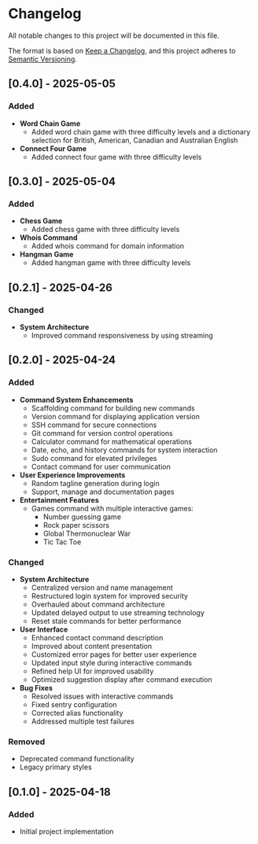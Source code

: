 # Changelog

All notable changes to this project will be documented in this file.

The format is based on [Keep a Changelog](https://keepachangelog.com/en/1.0.0/),
and this project adheres to [Semantic Versioning](https://semver.org/spec/v2.0.0.html).

## [0.4.0] - 2025-05-05

### Added
- **Word Chain Game**
  - Added word chain game with three difficulty levels and a dictionary selection for British, American, Canadian and Australian English
- **Connect Four Game**
  - Added connect four game with three difficulty levels
  

## [0.3.0] - 2025-05-04

### Added
- **Chess Game**
  - Added chess game with three difficulty levels
- **Whois Command**
  - Added whois command for domain information
- **Hangman Game**
  - Added hangman game with three difficulty levels

## [0.2.1] - 2025-04-26

### Changed
- **System Architecture**
  - Improved command responsiveness by using streaming

## [0.2.0] - 2025-04-24

### Added
- **Command System Enhancements**
  - Scaffolding command for building new commands
  - Version command for displaying application version
  - SSH command for secure connections
  - Git command for version control operations
  - Calculator command for mathematical operations
  - Date, echo, and history commands for system interaction
  - Sudo command for elevated privileges
  - Contact command for user communication
- **User Experience Improvements**
  - Random tagline generation during login
  - Support, manage and documentation pages
- **Entertainment Features**
  - Games command with multiple interactive games:
    - Number guessing game
    - Rock paper scissors
    - Global Thermonuclear War
    - Tic Tac Toe

### Changed
- **System Architecture**
  - Centralized version and name management
  - Restructured login system for improved security
  - Overhauled about command architecture
  - Updated delayed output to use streaming technology
  - Reset stale commands for better performance
- **User Interface**
  - Enhanced contact command description
  - Improved about content presentation
  - Customized error pages for better user experience
  - Updated input style during interactive commands
  - Refined help UI for improved usability
  - Optimized suggestion display after command execution
- **Bug Fixes**
  - Resolved issues with interactive commands
  - Fixed sentry configuration
  - Corrected alias functionality
  - Addressed multiple test failures

### Removed
- Deprecated command functionality
- Legacy primary styles

## [0.1.0] - 2025-04-18

### Added
- Initial project implementation 
